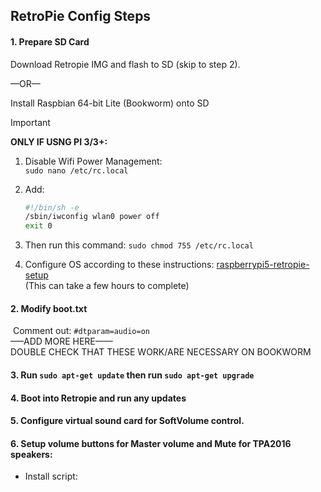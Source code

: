 ## RetroPie Config Steps

#### 1. Prepare SD Card

Download Retropie IMG and flash to SD (skip to step 2). 

—OR—  

Install Raspbian 64-bit Lite (Bookworm) onto SD  

> [!IMPORTANT] 
>
> **ONLY IF USNG PI 3/3+:**   
>
> 1. Disable Wifi Power Management:  
>    `sudo nano /etc/rc.local`  
>
> 2. Add:   
>
>    ```sh
>    #!/bin/sh -e 
>    /sbin/iwconfig wlan0 power off 
>    exit 0
>    ```
>
> 3. Then run this command:  `sudo chmod 755 /etc/rc.local`
>
> 4. Configure OS according to these instructions: [raspberrypi5-retropie-setup](https://github.com/danielfreer/raspberrypi5-retropie-setup)  
>    (This can take a few hours to complete)



#### 2. Modify boot.txt  

​      Comment out: `#dtparam=audio=on`  
–––ADD MORE HERE––––  
DOUBLE CHECK THAT THESE WORK/ARE NECESSARY ON BOOKWORM

#### 3. Run `sudo apt-get update` then run `sudo apt-get upgrade`

#### 4. Boot into Retropie and run any updates

#### 5. Configure virtual sound card for SoftVolume control.

#### 6. Setup volume buttons for Master volume and Mute for TPA2016 speakers:
- Install script: 